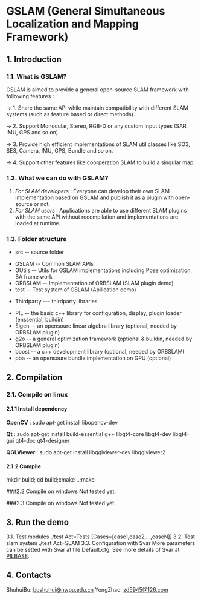 # GSLAM (General Simultaneous Localization and Mapping Framework)

## 1. Introduction

### 1.1. What is GSLAM?
GSLAM is aimed to provide a general open-source SLAM framework with following features :

-> 1. Share the same API while maintain compatibility with different SLAM systems (such as feature based or direct methods).

-> 2. Support Monocular, Stereo, RGB-D or any custom input types (SAR, IMU, GPS and so on).

-> 3. Provide high efficient implementations of SLAM util classes like SO3, SE3, Camera, IMU, GPS, Bundle and so on.

-> 4. Support other features like coorperation SLAM to build a singular map.

### 1.2. What we can do with GSLAM?
1. *For SLAM developers* : Everyone can develop their own SLAM implementation based on GSLAM and publish it as a plugin with open-source or not. 
2. *For SLAM users* : Applications are able to use different SLAM plugins with the same API without recompilation and implementations are loaded at runtime.

### 1.3. Folder structure
* src -- source folder
 - GSLAM   -- Common SLAM APIs 
 - GUtils  -- Utils for GSLAM implementations including Pose optimization, BA frame work
 - ORBSLAM -- Implementation of ORBSLAM (SLAM plugin demo)
 - test    -- Test system of GSLAM (Apllication demo)

* Thirdparty --- thirdparty libraries
 - PIL		 -- the basic c++ library for configuration, display, plugin loader (enssential, buildin)
 - Eigen 	 -- an opensoure linear algebra library (optional, needed by ORBSLAM plugin)
 - g2o 		 -- a general optimization framework (optional & buildin, needed by ORBSLAM plugin)
 - boost     -- a c++ development library (optional, needed by ORBSLAM)
 - pba 		 -- an opensoure bundle implementation on GPU (optional)
 
## 2. Compilation

### 2.1. Compile on linux

#### 2.1.1 Install dependency

**OpenCV** : sudo apt-get install libopencv-dev 

**Qt** : sudo apt-get install build-essential g++ libqt4-core libqt4-dev libqt4-gui qt4-doc qt4-designer 

**QGLViewer** : sudo apt-get install libqglviewer-dev libqglviewer2 

#### 2.1.2 Compile
mkdir build; cd build;cmake ..;make

###2.2 Compile on windows
Not tested yet.

###2.3 Compile on windows
Not tested yet.

## 3. Run the demo
3.1. Test modules
./test Act=Tests [Cases=[case1,case2,...,caseN]]
3.2. Test slam system
./test Act=SLAM 
3.3. Configuration with Svar
    More parameters can be setted with Svar at file Default.cfg.
    See more details of Svar at [PILBASE](https://github.com/zdzhaoyong/PIL2/blob/master/apps/SvarTest/README.md).

## 4. Contacts
ShuhuiBu: bushuhui@nwpu.edu.cn
YongZhao: zd5945@126.com

